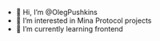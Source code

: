 - 👋 Hi, I’m @OlegPushkins
- 👀 I’m interested in Mina Protocol projects
- 🌱 I’m currently learning frontend


